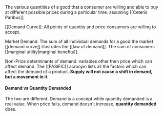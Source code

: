 The various quantities of a good that a consumer are willing and able to buy at different possible prices during a particular time, assuming [[Ceteris Paribus]].

[[Demand Curve]]: All points of quantity and price consumers are willing to accept.

Market Demand: The sum of all individual demands for a good the market [[demand curve]] illustrates the [[law of demand]]. The sum of consumers [[marginal utility|marginal benefits]].

Non-Price determinants of demand: variables other then price which can affect demand. The [[PASIFIC]] acronym lists all the factors which can affect the demand of a product. **Supply will not cause a shift in demand, but a movement in it**.

#### Demand vs Quantity Demanded
The two are different. Demand is a concept while quantity demanded is a real value. When price falls, demand doesn't increase, **quantity demanded** does. 